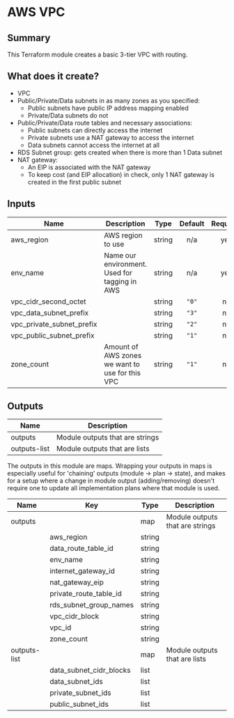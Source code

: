 # AWS VPC

## Summary
This Terraform module creates a basic 3-tier VPC with routing.

## What does it create?

- VPC
- Public/Private/Data subnets in as many zones as you specified:
  - Public subnets have public IP address mapping enabled
  - Private/Data subnets do not
- Public/Private/Data route tables and necessary associations:
  - Public subnets can directly access the internet
  - Private subnets use a NAT gateway to access the internet
  - Data subnets cannot access the internet at all
- RDS Subnet group: gets created when there is more than 1 Data subnet
- NAT gateway:
  - An EIP is associated with the NAT gateway
  - To keep cost (and EIP allocation) in check, only 1 NAT gateway is created in the first public subnet

## Inputs

| Name | Description | Type | Default | Required |
|------|-------------|:----:|:-----:|:-----:|
| aws\_region | AWS region to use | string | n/a | yes |
| env\_name | Name our environment. Used for tagging in AWS | string | n/a | yes |
| vpc\_cidr\_second\_octet |  | string | `"0"` | no |
| vpc\_data\_subnet\_prefix |  | string | `"3"` | no |
| vpc\_private\_subnet\_prefix |  | string | `"2"` | no |
| vpc\_public\_subnet\_prefix |  | string | `"1"` | no |
| zone\_count | Amount of AWS zones we want to use for this VPC | string | `"1"` | no |

## Outputs

| Name | Description |
|------|-------------|
| outputs | Module outputs that are strings |
| outputs-list | Module outputs that are lists |

The outputs in this module are maps. Wrapping your outputs in maps is especially useful for 'chaining' outputs (module -> plan -> state), and makes for a setup where a change in module output (adding/removing) doesn't require one to update all implementation plans where that module is used.

| Name | Key | Type | Description |
|------|----------|-----|-------------|
| outputs | | map | Module outputs that are strings |
| | aws_region | string ||
| | data_route_table_id | string ||
| | env_name | string ||
| | internet_gateway_id | string ||
| | nat_gateway_eip | string ||
| | private_route_table_id | string ||
| | rds_subnet_group_names | string ||
| | vpc_cidr_block | string ||
| | vpc_id | string ||
| | zone_count  | string ||
| outputs-list | | map | Module outputs that are lists |
| | data_subnet_cidr_blocks | list ||
| | data_subnet_ids | list ||
| | private_subnet_ids | list ||
| | public_subnet_ids | list ||

